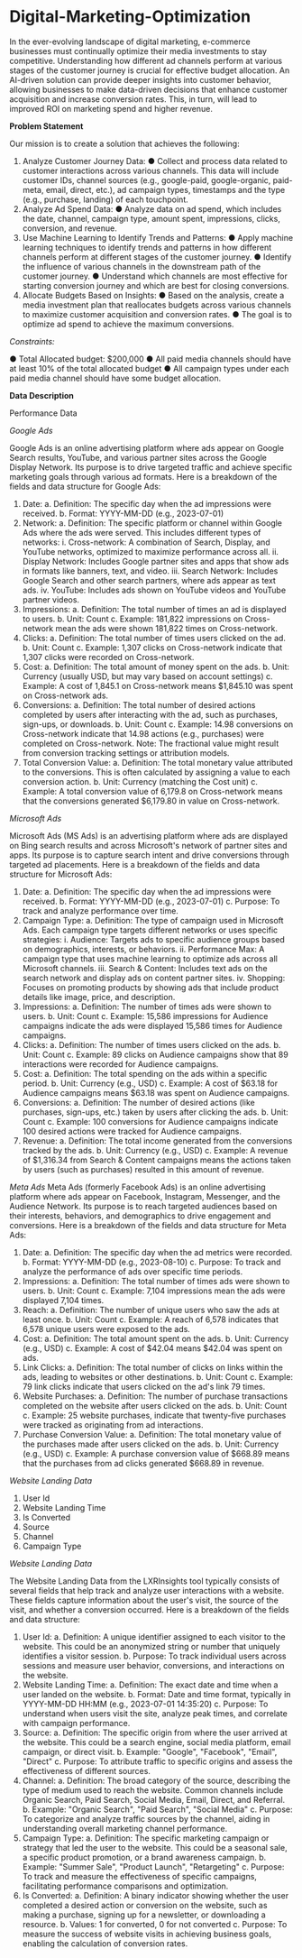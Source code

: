 # Digital-Marketing-Optimization

In the ever-evolving landscape of digital marketing, e-commerce businesses must continually optimize their media investments to stay competitive. Understanding how different ad channels perform at various stages of the customer journey is crucial for effective budget allocation. An AI-driven solution can provide deeper insights into customer behavior, allowing businesses to make data-driven decisions that enhance customer acquisition and increase conversion rates. This, in turn, will lead to improved ROI on marketing spend and higher revenue.

**Problem Statement**

Our mission is to create a solution that achieves the following:

1.	 Analyze Customer Journey Data:
●	Collect and process data related to customer interactions across various channels. This data will include customer IDs, channel sources (e.g., google-paid, google-organic, paid-meta, email, direct, etc.), ad campaign types, timestamps and the type (e.g., purchase, landing) of each touchpoint.
2.	 Analyze Ad Spend Data:
●	Analyze data on ad spend, which includes the date, channel, campaign type, amount spent, impressions, clicks, conversion, and revenue.
3.	 Use Machine Learning to Identify Trends and Patterns:
●	Apply machine learning techniques to identify trends and patterns in how different channels perform at different stages of the customer journey.
●	Identify the influence of various channels in the downstream path of the customer journey.
●	Understand which channels are most effective for starting conversion journey and which are best for closing conversions.
4.	Allocate Budgets Based on Insights:
●	Based on the analysis, create a media investment plan that reallocates budgets across various channels to maximize customer acquisition and conversion rates.
●	The goal is to optimize ad spend to achieve the maximum conversions.

_Constraints:_

●	Total Allocated budget: $200,000
●	All paid media channels should have at least 10% of the total allocated budget
●	All campaign types under each paid media channel should have some budget allocation.


**Data Description**

Performance Data

_Google Ads_

Google Ads is an online advertising platform where ads appear on Google Search results, YouTube, and various partner sites across the Google Display Network. Its purpose is to drive targeted traffic and achieve specific marketing goals through various ad formats. Here is a breakdown of the fields and data structure for Google Ads:
1.	Date:
a.	Definition: The specific day when the ad impressions were received.
b.	Format: YYYY-MM-DD (e.g., 2023-07-01)
2.	Network:
a.	Definition: The specific platform or channel within Google Ads where the ads were served. This includes different types of networks:
i.	Cross-network: A combination of Search, Display, and YouTube networks, optimized to maximize performance across all.
ii.	Display Network: Includes Google partner sites and apps that show ads in formats like banners, text, and video.
iii.	Search Network: Includes Google Search and other search partners, where ads appear as text ads.
iv.	YouTube: Includes ads shown on YouTube videos and YouTube partner videos.
3.	Impressions:
a.	Definition: The total number of times an ad is displayed to users.
b.	Unit: Count
c.	Example: 181,822 impressions on Cross-network mean the ads were shown 181,822 times on Cross-network.
4.	Clicks:
a.	Definition: The total number of times users clicked on the ad.
b.	Unit: Count
c.	Example: 1,307 clicks on Cross-network indicate that 1,307 clicks were recorded on Cross-network.
5.	Cost:
a.	Definition: The total amount of money spent on the ads.
b.	Unit: Currency (usually USD, but may vary based on account settings)
c.	Example: A cost of 1,845.1 on Cross-network means $1,845.10 was spent on Cross-network ads.
6.	Conversions:
a.	Definition: The total number of desired actions completed by users after interacting with the ad, such as purchases, sign-ups, or downloads.
b.	Unit: Count
c.	Example: 14.98 conversions on Cross-network indicate that 14.98 actions (e.g., purchases) were completed on Cross-network. Note: The fractional value might result from conversion tracking settings or attribution models.
7.	Total Conversion Value:
a.	Definition: The total monetary value attributed to the conversions. This is often calculated by assigning a value to each conversion action.
b.	Unit: Currency (matching the Cost unit)
c.	Example: A total conversion value of 6,179.8 on Cross-network means that the conversions generated $6,179.80 in value on Cross-network.

_Microsoft Ads_

Microsoft Ads (MS Ads) is an advertising platform where ads are displayed on Bing search results and across Microsoft's network of partner sites and apps. Its purpose is to capture search intent and drive conversions through targeted ad placements. Here is a breakdown of the fields and data structure for Microsoft Ads:
1.	Date:
a.	Definition: The specific day when the ad impressions were received.
b.	Format: YYYY-MM-DD (e.g., 2023-07-01)
c.	Purpose: To track and analyze performance over time.
2.	Campaign Type:
a.	Definition: The type of campaign used in Microsoft Ads. Each campaign type targets different networks or uses specific strategies:
i.	Audience: Targets ads to specific audience groups based on demographics, interests, or behaviors.
ii.	Performance Max: A campaign type that uses machine learning to optimize ads across all Microsoft channels.
iii.	Search & Content: Includes text ads on the search network and display ads on content partner sites.
iv.	Shopping: Focuses on promoting products by showing ads that include product details like image, price, and description.
3.	Impressions:
a.	Definition: The number of times ads were shown to users.
b.	Unit: Count
c.	Example: 15,586 impressions for Audience campaigns indicate the ads were displayed 15,586 times for Audience campaigns.
4.	Clicks:
a.	Definition: The number of times users clicked on the ads.
b.	Unit: Count
c.	Example: 89 clicks on Audience campaigns show that 89 interactions were recorded for Audience campaigns.
5.	Cost:
a.	Definition: The total spending on the ads within a specific period.
b.	Unit: Currency (e.g., USD)
c.	Example: A cost of $63.18 for Audience campaigns means $63.18 was spent on Audience campaigns.
6.	Conversions:
a.	Definition: The number of desired actions (like purchases, sign-ups, etc.) taken by users after clicking the ads.
b.	Unit: Count
c.	Example: 100 conversions for Audience campaigns indicate 100 desired actions were tracked for Audience campaigns.
7.	Revenue:
a.	Definition: The total income generated from the conversions tracked by the ads.
b.	Unit: Currency (e.g., USD)
c.	Example: A revenue of $1,316.34 from Search & Content campaigns means the actions taken by users (such as purchases) resulted in this amount of revenue.

_Meta Ads_
Meta Ads (formerly Facebook Ads) is an online advertising platform where ads appear on Facebook, Instagram, Messenger, and the Audience Network. Its purpose is to reach targeted audiences based on their interests, behaviors, and demographics to drive engagement and conversions. Here is a breakdown of the fields and data structure for Meta Ads:
1.	Date:
a.	Definition: The specific day when the ad metrics were recorded.
b.	Format: YYYY-MM-DD (e.g., 2023-08-10)
c.	Purpose: To track and analyze the performance of ads over specific time periods.
2.	Impressions:
a.	Definition: The total number of times ads were shown to users.
b.	Unit: Count
c.	Example: 7,104 impressions mean the ads were displayed 7,104 times.
3.	Reach:
a.	Definition: The number of unique users who saw the ads at least once.
b.	Unit: Count
c.	Example: A reach of 6,578 indicates that 6,578 unique users were exposed to the ads.
4.	Cost:
a.	Definition: The total amount spent on the ads.
b.	Unit: Currency (e.g., USD)
c.	Example: A cost of $42.04 means $42.04 was spent on ads.
5.	Link Clicks:
a.	Definition: The total number of clicks on links within the ads, leading to websites or other destinations.
b.	Unit: Count
c.	Example: 79 link clicks indicate that users clicked on the ad's link 79 times.
6.	Website Purchases:
a.	Definition: The number of purchase transactions completed on the website after users clicked on the ads.
b.	Unit: Count
c.	Example: 25 website purchases, indicate that twenty-five purchases were tracked as originating from ad interactions.
7.	Purchase Conversion Value:
a.	Definition: The total monetary value of the purchases made after users clicked on the ads.
b.	Unit: Currency (e.g., USD)
c.	Example: A purchase conversion value of $668.89 means that the purchases from ad clicks generated $668.89 in revenue.






_Website Landing Data_
1.	User Id
2.	Website Landing Time
3.	Is Converted
4.	Source
5.	Channel
6.	Campaign Type


_Website Landing Data_

The Website Landing Data from the LXRInsights tool typically consists of several fields that help track and analyze user interactions with a website. These fields capture information about the user's visit, the source of the visit, and whether a conversion occurred. Here is a breakdown of the fields and data structure:
1.	User Id:
a.	Definition: A unique identifier assigned to each visitor to the website. This could be an anonymized string or number that uniquely identifies a visitor session.
b.	Purpose: To track individual users across sessions and measure user behavior, conversions, and interactions on the website.
2.	Website Landing Time:
a.	Definition: The exact date and time when a user landed on the website.
b.	Format: Date and time format, typically in YYYY-MM-DD HH:MM
(e.g., 2023-07-01 14:35:20)
c.	Purpose: To understand when users visit the site, analyze peak times, and correlate with campaign performance.
3.	Source:
a.	Definition: The specific origin from where the user arrived at the website. This could be a search engine, social media platform, email campaign, or direct visit.
b.	Example: "Google", "Facebook", "Email", "Direct"
c.	Purpose: To attribute traffic to specific origins and assess the effectiveness of different sources.
4.	Channel:
a.	Definition: The broad category of the source, describing the type of medium used to reach the website. Common channels include Organic Search, Paid Search, Social Media, Email, Direct, and Referral.
b.	Example: "Organic Search", "Paid Search", "Social Media"
c.	Purpose: To categorize and analyze traffic sources by the channel, aiding in understanding overall marketing channel performance.
5.	Campaign Type:
a.	Definition: The specific marketing campaign or strategy that led the user to the website. This could be a seasonal sale, a specific product promotion, or a brand awareness campaign.
b.	Example: "Summer Sale", "Product Launch", "Retargeting"
c.	Purpose: To track and measure the effectiveness of specific campaigns, facilitating performance comparisons and optimization.
6.	Is Converted:
a.	Definition: A binary indicator showing whether the user completed a desired action or conversion on the website, such as making a purchase, signing up for a newsletter, or downloading a resource.
b.	Values: 1 for converted, 0 for not converted
c.	Purpose: To measure the success of website visits in achieving business goals, enabling the calculation of conversion rates.




